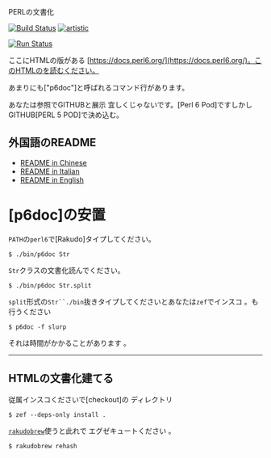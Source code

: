 PERLの文書化

[![Build Status](https://travis-ci.org/perl6/doc.svg?branch=master)](https://travis-ci.org/perl6/doc) [![artistic](https://img.shields.io/badge/license-Artistic%202.0-blue.svg?style=flat)](https://opensource.org/licenses/Artistic-2.0)

[![Run Status](https://api.shippable.com/projects/591e99923f2f790700098a30/badge?branch=master)](https://app.shippable.com/github/perl6/doc)

ここにHTMLの版がある [https://docs.perl6.org/](https://docs.perl6.org/)。このHTMLのを読むください。



あまりにも["p6doc"]と呼ばれるコマンド行があります。

あなたは参照でGITHUBと展示 宜しくじゃないです。[Perl 6 Pod]ですしかしGITHUB[PERL 5 POD]で決め込む。

## 外国語のREADME

* [README in Chinese](README.zh.md)
* [README in Italian](README.it.md)
* [README in English](README.md)

# [p6doc]の安置

`PATH`の`perl6`で[Rakudo]タイプしてください。

    $ ./bin/p6doc Str

`Str`クラスの文書化読んでください。

    $ ./bin/p6doc Str.split

`split`形式の`Str``./bin`抜きタイプしてくださいとあなたは`zef`でインスコ 。も行うください

    $ p6doc -f slurp

それは時間がかかることがあります 。

-------

## HTMLの文書化建てる

従属インスコくださいで[checkout]の ディレクトリ

    $ zef --deps-only install .

[`rakudobrew`](https://github.com/tadzik/rakudobrew)使うと此れで エグゼキュートください 。

    $ rakudobrew rehash

